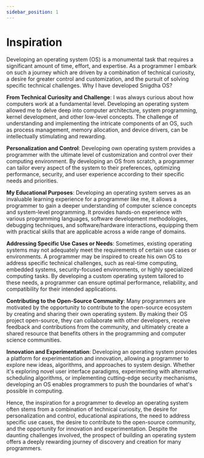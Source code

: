 ```yaml
---
sidebar_position: 1
---
```


# Inspiration

Developing an operating system (OS) is a monumental task that requires a significant amount of time, effort, and expertise. As a programmer I embark on such a journey which are driven by a combination of technical curiosity, a desire for greater control and customization, and the pursuit of solving specific technical challenges. Why I have developed Snigdha OS?

**From Technical Curiosity and Challenge**: I was always curious about how computers work at a fundamental level. Developing an operating system allowed me to delve deep into computer architecture, system programming, kernel development, and other low-level concepts. The challenge of understanding and implementing the intricate components of an OS, such as process management, memory allocation, and device drivers, can be intellectually stimulating and rewarding.

**Personalization and Control**: Developing own operating system provides a programmer with the ultimate level of customization and control over their computing environment. By developing an OS from scratch, a programmer can tailor every aspect of the system to their preferences, optimizing performance, security, and user experience according to their specific needs and priorities.

**My Educational Purposes**: Developing an operating system serves as an invaluable learning experience for a programmer like me, it allows a programmer to gain a deeper understanding of computer science concepts and system-level programming. It provides hands-on experience with various programming languages, software development methodologies, debugging techniques, and software/hardware interactions, equipping them with practical skills that are applicable across a wide range of domains.

**Addressing Specific Use Cases or Needs**: Sometimes, existing operating systems may not adequately meet the requirements of certain use cases or environments. A programmer may be inspired to create his own OS to address specific technical challenges, such as real-time computing, embedded systems, security-focused environments, or highly specialized computing tasks. By developing a custom operating system tailored to these needs, a programmer can ensure optimal performance, reliability, and compatibility for their intended applications.

**Contributing to the Open-Source Community**: Many programmers are motivated by the opportunity to contribute to the open-source ecosystem by creating and sharing their own operating system. By making their OS project open-source, they can collaborate with other developers, receive feedback and contributions from the community, and ultimately create a shared resource that benefits others in the programming and computer science communities.

**Innovation and Experimentation**: Developing an operating system provides a platform for experimentation and innovation, allowing a programmer to explore new ideas, algorithms, and approaches to system design. Whether it's exploring novel user interface paradigms, experimenting with alternative scheduling algorithms, or implementing cutting-edge security mechanisms, developing an OS enables programmers to push the boundaries of what's possible in computing.

Hence, the inspiration for a programmer to develop an operating system often stems from a combination of technical curiosity, the desire for personalization and control, educational aspirations, the need to address specific use cases, the desire to contribute to the open-source community, and the opportunity for innovation and experimentation. Despite the daunting challenges involved, the prospect of building an operating system offers a deeply rewarding journey of discovery and creation for many programmers.